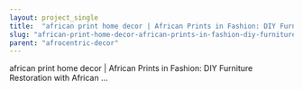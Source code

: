 ```yaml
---
layout: project_single
title:  "african print home decor | African Prints in Fashion: DIY Furniture Restoration with African ..."
slug: "african-print-home-decor-african-prints-in-fashion-diy-furniture-restoration-with-african"
parent: "afrocentric-decor"
---
```

african print home decor | African Prints in Fashion: DIY Furniture Restoration with African ...